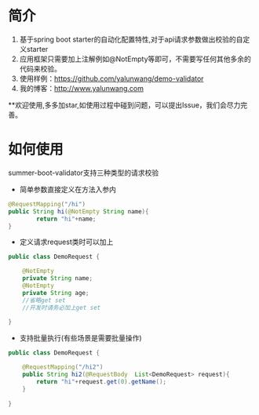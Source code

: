 # 简介
1. 基于spring boot starter的自动化配置特性,对于api请求参数做出校验的自定义starter
2. 应用框架只需要加上注解例如@NotEmpty等即可，不需要写任何其他多余的代码来校验。
3. 使用样例：https://github.com/yalunwang/demo-validator
4. 我的博客：http://www.yalunwang.com

**欢迎使用,多多加star,如使用过程中碰到问题，可以提出Issue，我们会尽力完善。

# 如何使用
summer-boot-validator支持三种类型的请求校验

- 简单参数直接定义在方法入参内

```java
@RequestMapping("/hi")
public String hi(@NotEmpty String name){
        return "hi"+name;
}
```

- 定义请求request类时可以加上

```java
public class DemoRequest {

    @NotEmpty
    private String name;
    @NotEmpty
    private String age;
    //省略get set
    //开发时请务必加上get set
   
}
```
- 支持批量执行(有些场景是需要批量操作)

```java
public class DemoRequest {

    @RequestMapping("/hi2")
    public String hi2(@RequestBody  List<DemoRequest> request){
        return "hi"+request.get(0).getName();
    }
   
}
```



